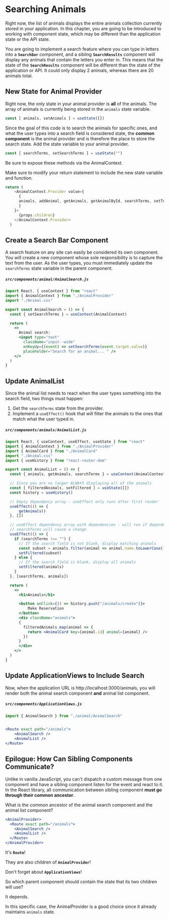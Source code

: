 # Searching Animals

Right now, the list of animals displays the entire animals collection currently stored in your application. In this chapter, you are going to be introduced to working with component state, which may be different than the application state or the API state.

You are going to implement a search feature where you can type in letters into a **`SearchBar`** component, and a sibling **`SearchResults`** component will display any animals that contain the letters you enter in. This means that the state of the **`SearchResults`** component will be different than the state of the application or API. It could only display 2 animals, whereas there are 20 animals total.

## New State for Animal Provider

Right now, the only state in your animal provider is **all** of the animals. The array of animals is currently being stored in the `animals` state variable.

```js
const [ animals, setAnimals ] = useState([])
```

Since the goal of this code is to search the animals for specific ones, and what the user types into a search field is considered state, the **common component** is the animal provider and is therefore the place to store the search state. Add the state variable to your animal provider.

```js
const [ searchTerms, setSearchTerms ] = useState("")
```
Be sure to expose these methods via the AnimalContext.

Make sure to modify your return statement to include the new state variable and function.

```js
return (
    <AnimalContext.Provider value={
      {
      animals, addAnimal, getAnimals, getAnimalById, searchTerms, setTerms
      }
    }>
      {props.children}
    </AnimalContext.Provider>
  )
``` 

## Create a Search Bar Component

A search feature on any site can easily be considered its own component. You will create a new component whose sole responsibility is to capture the text from the user. As the user types, you must immediately update the `searchTerms` state variable in the parent component.

##### **`src/components/animal/AnimalSearch.js`**

```jsx
import React, { useContext } from "react"
import { AnimalContext } from "./AnimalProvider"
import "./Animal.css"

export const AnimalSearch = () => {
  const { setSearchTerms } = useContext(AnimalContext)

  return (
    <>
      Animal search:
      <input type="text"
        className="input--wide"
        onKeyUp={(event) => setSearchTerms(event.target.value)}
        placeholder="Search for an animal... " />
    </>
  )
}
```

## Update AnimalList

Since the animal list needs to react when the user types something into the search field, two things must happen:

1. Get the `searchTerms` state from the provider.
2. Implement a `useEffect()` hook that will filter the animals to the ones that match what the user typed in.

##### **`src/components/animals/AnimalList.js`**

```jsx
import React, { useContext, useEffect, useState } from "react"
import { AnimalContext } from "./AnimalProvider"
import { AnimalCard } from "./AnimalCard"
import "./Animal.css"
import { useHistory } from "react-router-dom"

export const AnimalList = () => {
  const { animals, getAnimals, searchTerms } = useContext(AnimalContext)

  // Since you are no longer ALWAYS displaying all of the animals
  const [ filteredAnimals, setFiltered ] = useState([])
  const history = useHistory()

  // Empty dependency array - useEffect only runs after first render
  useEffect(() => {
      getAnimals()
  }, [])

  // useEffect dependency array with dependencies - will run if dependency changes (state)
  // searchTerms will cause a change
  useEffect(() => {
    if (searchTerms !== "") {
      // If the search field is not blank, display matching animals
      const subset = animals.filter(animal => animal.name.toLowerCase().includes(searchTerms))
      setFiltered(subset)
    } else {
      // If the search field is blank, display all animals
      setFiltered(animals)
    }
  }, [searchTerms, animals])

  return (
    <>
      <h1>Animals</h1>

      <button onClick={() => history.push("/animals/create")}>
          Make Reservation
      </button>
      <div className="animals">
      {
        filteredAnimals.map(animal => {
          return <AnimalCard key={animal.id} animal={animal} />
        })
      }
      </div>
    </>
  )
}
```

## Update ApplicationViews to Include Search

Now, when the application URL is http://localhost:3000/animals, you will render both the animal search component **and** animal list component.

##### **`src/components/ApplicationViews.js`**

```jsx
import { AnimalSearch } from "./animal/AnimalSearch"


<Route exact path="/animals">
    <AnimalSearch />
    <AnimalList />
</Route>
```

## Epilogue: How Can Sibling Components Communicate?

Unlike in vanilla JavaScript, you can't dispatch a custom message from one component and have a sibling component listen for the event and react to it. In the React library, all communication between sibling component **must go through their common ancestor**.

What is the common ancestor of the animal search component and the animal list component?

```jsx
<AnimalProvider>
  <Route exact path="/animals">
    <AnimalSearch />
    <AnimalList />
  </Route>
</AnimalProvider>
```

It's **`Route`**!

They are also children of **`AnimalProvider`**!

Don't forget about **`ApplicationViews`**!

So which parent component should contain the state that its two children will use?

It depends.

In this specific case, the AnimalProvider is a good choice since it already maintains `animals` state.
